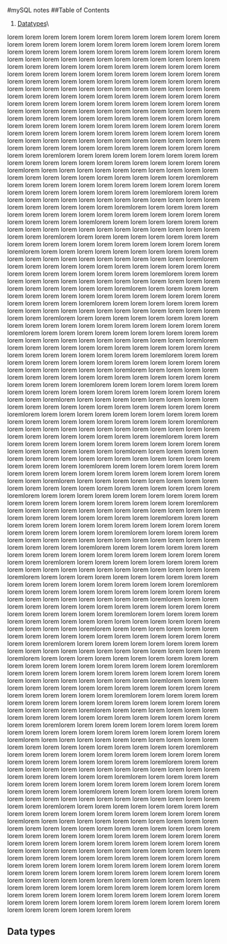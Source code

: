 #mySQL notes
##Table of Contents
1. [Datatypes](#datatypes)\

lorem
lorem
lorem
lorem
lorem
lorem
lorem
lorem
lorem
lorem
lorem
lorem
lorem
lorem
lorem
lorem
lorem
lorem
lorem
lorem
lorem
lorem
lorem
lorem
lorem
lorem
lorem
lorem
lorem
lorem
lorem
lorem
lorem
lorem
lorem
lorem
lorem
lorem
lorem
lorem
lorem
lorem
lorem
lorem
lorem
lorem
lorem
lorem
lorem
lorem
lorem
lorem
lorem
lorem
lorem
lorem
lorem
lorem
lorem
lorem
lorem
lorem
lorem
lorem
lorem
lorem
lorem
lorem
lorem
lorem
lorem
lorem
lorem
lorem
lorem
lorem
lorem
lorem
lorem
lorem
lorem
lorem
lorem
lorem
lorem
lorem
lorem
lorem
lorem
lorem
lorem
lorem
lorem
lorem
lorem
lorem
lorem
lorem
lorem
lorem
lorem
lorem
lorem
lorem
lorem
lorem
lorem
lorem
lorem
lorem
lorem
lorem
lorem
lorem
lorem
lorem
lorem
lorem
lorem
lorem
lorem
lorem
lorem
lorem
lorem
lorem
lorem
lorem
lorem
lorem
lorem
lorem
lorem
lorem
lorem
lorem
lorem
lorem
lorem
lorem
lorem
lorem
lorem
lorem
lorem
lorem
lorem
lorem
lorem
lorem
lorem
lorem
lorem
lorem
lorem
lorem
lorem
lorem
lorem
lorem
lorem
lorem
lorem
lorem
lorem
lorem
lorem
lorem
lorem
lorem
lorem
lorem
lorem
lorem
lorem
lorem
lorem
lorem
lorem
lorem
lorem
lorem
lorem
lorem
lorem
lorem
lorem
lorem
lorem
lorem
lorem
lorem
lorem
lorem
loremlorem
lorem
lorem
lorem
lorem
lorem
lorem
lorem
lorem
lorem
lorem
lorem
lorem
lorem
lorem
lorem
lorem
lorem
lorem
lorem
lorem
loremlorem
lorem
lorem
lorem
lorem
lorem
lorem
lorem
lorem
lorem
lorem
lorem
lorem
lorem
lorem
lorem
lorem
lorem
lorem
lorem
lorem
loremlorem
lorem
lorem
lorem
lorem
lorem
lorem
lorem
lorem
lorem
lorem
lorem
lorem
lorem
lorem
lorem
lorem
lorem
lorem
lorem
lorem
loremlorem
lorem
lorem
lorem
lorem
lorem
lorem
lorem
lorem
lorem
lorem
lorem
lorem
lorem
lorem
lorem
lorem
lorem
lorem
lorem
lorem
loremlorem
lorem
lorem
lorem
lorem
lorem
lorem
lorem
lorem
lorem
lorem
lorem
lorem
lorem
lorem
lorem
lorem
lorem
lorem
lorem
lorem
loremlorem
lorem
lorem
lorem
lorem
lorem
lorem
lorem
lorem
lorem
lorem
lorem
lorem
lorem
lorem
lorem
lorem
lorem
lorem
lorem
lorem
loremlorem
lorem
lorem
lorem
lorem
lorem
lorem
lorem
lorem
lorem
lorem
lorem
lorem
lorem
lorem
lorem
lorem
lorem
lorem
lorem
lorem
loremlorem
lorem
lorem
lorem
lorem
lorem
lorem
lorem
lorem
lorem
lorem
lorem
lorem
lorem
lorem
lorem
lorem
lorem
lorem
lorem
lorem
loremlorem
lorem
lorem
lorem
lorem
lorem
lorem
lorem
lorem
lorem
lorem
lorem
lorem
lorem
lorem
lorem
lorem
lorem
lorem
lorem
lorem
loremlorem
lorem
lorem
lorem
lorem
lorem
lorem
lorem
lorem
lorem
lorem
lorem
lorem
lorem
lorem
lorem
lorem
lorem
lorem
lorem
lorem
loremlorem
lorem
lorem
lorem
lorem
lorem
lorem
lorem
lorem
lorem
lorem
lorem
lorem
lorem
lorem
lorem
lorem
lorem
lorem
lorem
lorem
loremlorem
lorem
lorem
lorem
lorem
lorem
lorem
lorem
lorem
lorem
lorem
lorem
lorem
lorem
lorem
lorem
lorem
lorem
lorem
lorem
lorem
loremlorem
lorem
lorem
lorem
lorem
lorem
lorem
lorem
lorem
lorem
lorem
lorem
lorem
lorem
lorem
lorem
lorem
lorem
lorem
lorem
lorem
loremlorem
lorem
lorem
lorem
lorem
lorem
lorem
lorem
lorem
lorem
lorem
lorem
lorem
lorem
lorem
lorem
lorem
lorem
lorem
lorem
lorem
loremlorem
lorem
lorem
lorem
lorem
lorem
lorem
lorem
lorem
lorem
lorem
lorem
lorem
lorem
lorem
lorem
lorem
lorem
lorem
lorem
lorem
loremlorem
lorem
lorem
lorem
lorem
lorem
lorem
lorem
lorem
lorem
lorem
lorem
lorem
lorem
lorem
lorem
lorem
lorem
lorem
lorem
lorem
loremlorem
lorem
lorem
lorem
lorem
lorem
lorem
lorem
lorem
lorem
lorem
lorem
lorem
lorem
lorem
lorem
lorem
lorem
lorem
lorem
lorem
loremlorem
lorem
lorem
lorem
lorem
lorem
lorem
lorem
lorem
lorem
lorem
lorem
lorem
lorem
lorem
lorem
lorem
lorem
lorem
lorem
lorem
loremlorem
lorem
lorem
lorem
lorem
lorem
lorem
lorem
lorem
lorem
lorem
lorem
lorem
lorem
lorem
lorem
lorem
lorem
lorem
lorem
lorem
loremlorem
lorem
lorem
lorem
lorem
lorem
lorem
lorem
lorem
lorem
lorem
lorem
lorem
lorem
lorem
lorem
lorem
lorem
lorem
lorem
lorem
loremlorem
lorem
lorem
lorem
lorem
lorem
lorem
lorem
lorem
lorem
lorem
lorem
lorem
lorem
lorem
lorem
lorem
lorem
lorem
lorem
lorem
loremlorem
lorem
lorem
lorem
lorem
lorem
lorem
lorem
lorem
lorem
lorem
lorem
lorem
lorem
lorem
lorem
lorem
lorem
lorem
lorem
lorem
loremlorem
lorem
lorem
lorem
lorem
lorem
lorem
lorem
lorem
lorem
lorem
lorem
lorem
lorem
lorem
lorem
lorem
lorem
lorem
lorem
lorem
loremlorem
lorem
lorem
lorem
lorem
lorem
lorem
lorem
lorem
lorem
lorem
lorem
lorem
lorem
lorem
lorem
lorem
lorem
lorem
lorem
lorem
loremlorem
lorem
lorem
lorem
lorem
lorem
lorem
lorem
lorem
lorem
lorem
lorem
lorem
lorem
lorem
lorem
lorem
lorem
lorem
lorem
lorem
loremlorem
lorem
lorem
lorem
lorem
lorem
lorem
lorem
lorem
lorem
lorem
lorem
lorem
lorem
lorem
lorem
lorem
lorem
lorem
lorem
lorem
loremlorem
lorem
lorem
lorem
lorem
lorem
lorem
lorem
lorem
lorem
lorem
lorem
lorem
lorem
lorem
lorem
lorem
lorem
lorem
lorem
lorem
loremlorem
lorem
lorem
lorem
lorem
lorem
lorem
lorem
lorem
lorem
lorem
lorem
lorem
lorem
lorem
lorem
lorem
lorem
lorem
lorem
lorem
loremlorem
lorem
lorem
lorem
lorem
lorem
lorem
lorem
lorem
lorem
lorem
lorem
lorem
lorem
lorem
lorem
lorem
lorem
lorem
lorem
lorem
loremlorem
lorem
lorem
lorem
lorem
lorem
lorem
lorem
lorem
lorem
lorem
lorem
lorem
lorem
lorem
lorem
lorem
lorem
lorem
lorem
lorem
loremlorem
lorem
lorem
lorem
lorem
lorem
lorem
lorem
lorem
lorem
lorem
lorem
lorem
lorem
lorem
lorem
lorem
lorem
lorem
lorem
lorem
loremlorem
lorem
lorem
lorem
lorem
lorem
lorem
lorem
lorem
lorem
lorem
lorem
lorem
lorem
lorem
lorem
lorem
lorem
lorem
lorem
lorem
loremlorem
lorem
lorem
lorem
lorem
lorem
lorem
lorem
lorem
lorem
lorem
lorem
lorem
lorem
lorem
lorem
lorem
lorem
lorem
lorem
lorem
loremlorem
lorem
lorem
lorem
lorem
lorem
lorem
lorem
lorem
lorem
lorem
lorem
lorem
lorem
lorem
lorem
lorem
lorem
lorem
lorem
lorem
loremlorem
lorem
lorem
lorem
lorem
lorem
lorem
lorem
lorem
lorem
lorem
lorem
lorem
lorem
lorem
lorem
lorem
lorem
lorem
lorem
lorem
loremlorem
lorem
lorem
lorem
lorem
lorem
lorem
lorem
lorem
lorem
lorem
lorem
lorem
lorem
lorem
lorem
lorem
lorem
lorem
lorem
lorem
loremlorem
lorem
lorem
lorem
lorem
lorem
lorem
lorem
lorem
lorem
lorem
lorem
lorem
lorem
lorem
lorem
lorem
lorem
lorem
lorem
lorem
loremlorem
lorem
lorem
lorem
lorem
lorem
lorem
lorem
lorem
lorem
lorem
lorem
lorem
lorem
lorem
lorem
lorem
lorem
lorem
lorem
lorem
loremlorem
lorem
lorem
lorem
lorem
lorem
lorem
lorem
lorem
lorem
lorem
lorem
lorem
lorem
lorem
lorem
lorem
lorem
lorem
lorem
lorem
loremlorem
lorem
lorem
lorem
lorem
lorem
lorem
lorem
lorem
lorem
lorem
lorem
lorem
lorem
lorem
lorem
lorem
lorem
lorem
lorem
lorem
loremlorem
lorem
lorem
lorem
lorem
lorem
lorem
lorem
lorem
lorem
lorem
lorem
lorem
lorem
lorem
lorem
lorem
lorem
lorem
lorem
lorem
loremlorem
lorem
lorem
lorem
lorem
lorem
lorem
lorem
lorem
lorem
lorem
lorem
lorem
lorem
lorem
lorem
lorem
lorem
lorem
lorem
lorem
loremlorem
lorem
lorem
lorem
lorem
lorem
lorem
lorem
lorem
lorem
lorem
lorem
lorem
lorem
lorem
lorem
lorem
lorem
lorem
lorem
lorem
loremlorem
lorem
lorem
lorem
lorem
lorem
lorem
lorem
lorem
lorem
lorem
lorem
lorem
lorem
lorem
lorem
lorem
lorem
lorem
lorem
lorem
loremlorem
lorem
lorem
lorem
lorem
lorem
lorem
lorem
lorem
lorem
lorem
lorem
lorem
lorem
lorem
lorem
lorem
lorem
lorem
lorem
lorem
loremlorem
lorem
lorem
lorem
lorem
lorem
lorem
lorem
lorem
lorem
lorem
lorem
lorem
lorem
lorem
lorem
lorem
lorem
lorem
lorem
lorem
loremlorem
lorem
lorem
lorem
lorem
lorem
lorem
lorem
lorem
lorem
lorem
lorem
lorem
lorem
lorem
lorem
lorem
lorem
lorem
lorem
lorem
loremlorem
lorem
lorem
lorem
lorem
lorem
lorem
lorem
lorem
lorem
lorem
lorem
lorem
lorem
lorem
lorem
lorem
lorem
lorem
lorem
lorem
loremlorem
lorem
lorem
lorem
lorem
lorem
lorem
lorem
lorem
lorem
lorem
lorem
lorem
lorem
lorem
lorem
lorem
lorem
lorem
lorem
lorem
loremlorem
lorem
lorem
lorem
lorem
lorem
lorem
lorem
lorem
lorem
lorem
lorem
lorem
lorem
lorem
lorem
lorem
lorem
lorem
lorem
lorem
lorem
lorem
lorem
lorem
lorem
lorem
lorem
lorem
lorem
lorem
lorem
lorem
lorem
lorem
lorem
lorem
lorem
lorem
lorem
lorem
lorem
lorem
lorem
lorem
lorem
lorem
lorem
lorem
lorem
lorem
lorem
lorem
lorem
lorem
lorem
lorem
lorem
lorem
lorem
lorem
lorem
lorem
lorem
lorem
lorem
lorem
lorem
lorem
lorem
lorem
lorem
lorem
lorem
lorem
lorem
lorem
lorem
lorem
lorem
lorem
lorem
lorem
lorem
lorem
lorem
lorem
lorem
lorem
lorem
lorem
lorem
lorem
lorem
lorem
lorem
lorem
lorem
lorem
lorem
lorem
lorem
lorem
lorem
lorem
lorem
lorem
lorem
lorem
lorem
lorem
lorem
lorem
lorem
lorem
lorem
lorem
lorem
lorem
lorem
lorem
lorem
lorem
lorem
lorem
lorem
lorem
lorem
lorem
lorem
lorem
lorem
lorem
lorem
lorem
lorem
lorem
lorem
lorem
lorem
lorem
lorem
lorem
lorem
lorem
lorem
lorem
lorem
lorem
lorem

<a name="datatypes"></a>
## Data types
